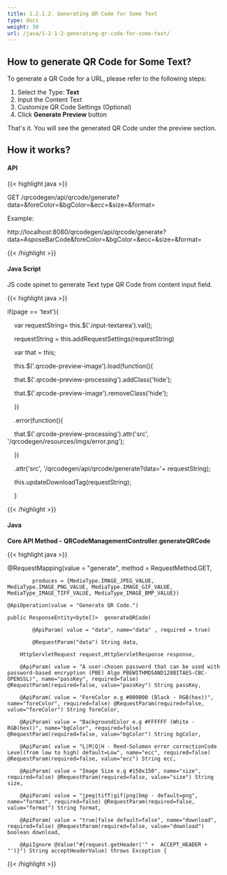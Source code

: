```yaml
---
title: 1.2.1.2. Generating QR Code for Some Text
type: docs
weight: 30
url: /java/1-2-1-2-generating-qr-code-for-some-text/
---
```


## **How to generate QR Code for Some Text?**
To generate a QR Code for a URL, please refer to the following steps:

1. Select the Type: **Text**
1. Input the Content Text
1. Customize QR Code Settings (Optional)
1. Click **Generate Preview** button

That's it. You will see the generated QR Code under the preview section.
## **How it works?**
#### **API**
{{< highlight java >}}

 GET /qrcodegen/api/qrcode/generate?data=<Some Text>&foreColor=&bgColor=&ecc=&size=&format=

Example:

http://localhost:8080/qrcodegen/api/qrcode/generate?data=AsposeBarCode&foreColor=&bgColor=&ecc=&size=&format=


{{< /highlight >}}
#### **Java Script**
JS code spinet to generate Text type QR Code from content input field. 

{{< highlight java >}}

  if(page == 'text'){



     var requestString= this.$('.input-textarea').val();

     requestString = this.addRequestSettings(requestString)



     var that = this;



     this.$('.qrcode-preview-image').load(function(){

     that.$('.qrcode-preview-processing').addClass('hide');

     that.$('.qrcode-preview-image').removeClass('hide');

     })

     .error(function(){

     that.$('.qrcode-preview-processing').attr('src', '/qrcodegen/resources/imgs/error.png');

     })

     .attr('src', '/qrcodegen/api/qrcode/generate?data='+ requestString);



     this.updateDownloadTag(requestString);



     } 



{{< /highlight >}}
#### **Java**
**Core API Method -** **QRCodeManagementController.generateQRCode** 

{{< highlight java >}}

 @RequestMapping(value = "generate", method = RequestMethod.GET,

    		produces = {MediaType.IMAGE_JPEG_VALUE, MediaType.IMAGE_PNG_VALUE, MediaType.IMAGE_GIF_VALUE, MediaType_IMAGE_TIFF_VALUE, MediaType_IMAGE_BMP_VALUE})

    @ApiOperation(value = "Generate QR Code.")

    public ResponseEntity<byte[]>  generateQRCode(

    		@ApiParam( value = "data", name="data" , required = true)

    		@RequestParam("data") String data,

        HttpServletRequest request,HttpServletResponse response,

        @ApiParam( value = "A user-chosen password that can be used with password-based encryption (PBE) Algo PBEWITHMD5AND128BITAES-CBC-OPENSSL)", name="passKey", required=false) @RequestParam(required=false, value="passKey") String passKey,

        @ApiParam( value = "ForeColor e.g #000000 (Black - RGB(hex))", name="foreColor", required=false) @RequestParam(required=false, value="foreColor") String foreColor,

        @ApiParam( value = "BackgroundColor e.g #FFFFFF (White - RGB(hex))", name="bgColor", required=false) @RequestParam(required=false, value="bgColor") String bgColor,

        @ApiParam( value = "L|M|Q|H - Reed-Solomon error correctionCode Level(from low to high) default=Low", name="ecc", required=false) @RequestParam(required=false, value="ecc") String ecc,

        @ApiParam( value = "Image Size e.g #150x150", name="size", required=false) @RequestParam(required=false, value="size") String size,

        @ApiParam( value = "jpeg|tiff|gif|png|bmp - default=png", name="format", required=false) @RequestParam(required=false, value="format") String format,

        @ApiParam( value = "true|false default=false", name="download", required=false) @RequestParam(required=false, value="download") boolean download,

        @ApiIgnore @Value("#{request.getHeader('" +  ACCEPT_HEADER + "')}") String acceptHeaderValue) throws Exception {


{{< /highlight >}}

